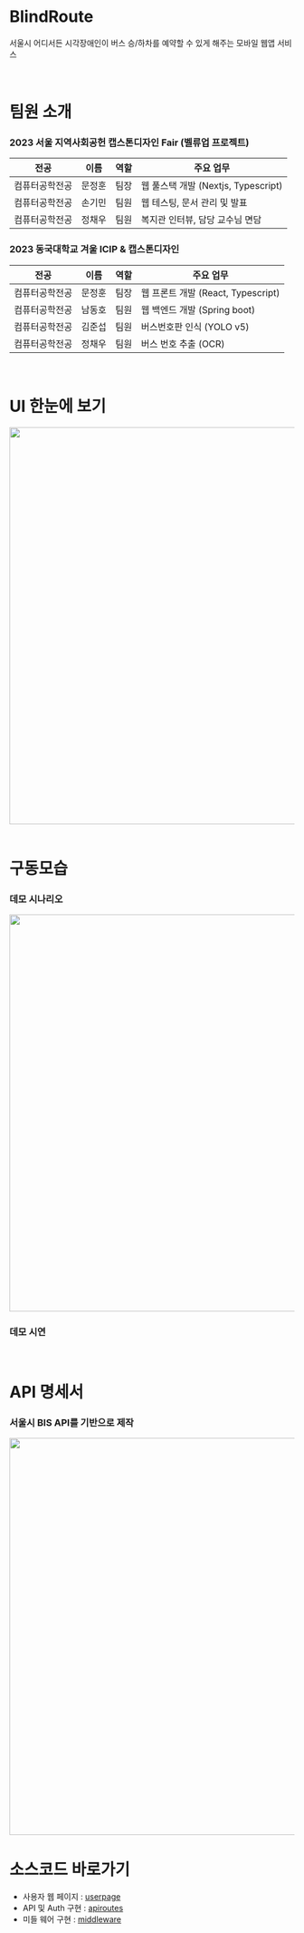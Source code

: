 <h1>BlindRoute</h1>
<p>서울시 어디서든 시각장애인이 버스 승/하차를 예약할 수 있게 해주는 모바일 웹앱 서비스</p>
</br>

# 팀원 소개
<h3>2023 서울 지역사회공헌 캡스톤디자인 Fair (벨류업 프로젝트)</h3>

|전공|이름|역할|주요 업무|
|-------|-----|-----|-----|
|컴퓨터공학전공|문정훈|팀장|웹 풀스택 개발 (Nextjs, Typescript)|
|컴퓨터공학전공|손기민|팀원|웹 테스팅, 문서 관리 및 발표|
|컴퓨터공학전공|정채우|팀원|복지관 인터뷰, 담당 교수님 면담|

<h3>2023 동국대학교 겨울 ICIP & 캡스톤디자인</h3>
  
|전공|이름|역할|주요 업무|
|-------|-----|-----|-----|
|컴퓨터공학전공|문정훈|팀장|웹 프론트 개발 (React, Typescript)|
|컴퓨터공학전공|남동호|팀원|웹 백엔드 개발 (Spring boot)|
|컴퓨터공학전공|김준섭|팀원|버스번호판 인식 (YOLO v5)|
|컴퓨터공학전공|정채우|팀원|버스 번호 추출 (OCR)|
</br>

# UI 한눈에 보기
<img src="https://github.com/Dice15/BlindRoute/assets/102275981/6eecc19e-de1c-4e61-8efd-743375b4e631" width="700">
</br>
</br>

# 구동모습
<h3>데모 시나리오</h3>
<img src="https://github.com/Dice15/BlindRoute/assets/102275981/d4d31eae-a14e-4562-87a8-06db2676921c" width="700"> 
<h3>데모 시연</h3>
</br>

# API 명세서
<h3>서울시 BIS API를 기반으로 제작</h3>
<img src="https://github.com/Dice15/BlindRoute/assets/102275981/e5198f37-3ef3-470a-b5ab-b4400e84edff" width="700"> 
</br>


# 소스코드 바로가기
- 사용자 웹 페이지 : [userpage](src/app/passenger)
- API 및 Auth 구현 : [apiroutes](src/pages/api)
- 미들 웨어 구현 : [middleware](src/middleware.ts)
</br>

